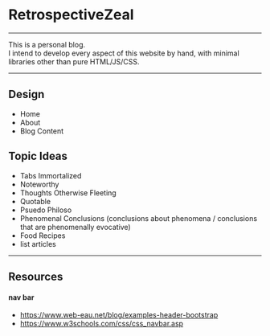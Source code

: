 # RetrospectiveZeal
---
This is a personal blog. <br>
I intend to develop every aspect of this website by hand, with minimal libraries other than pure HTML/JS/CSS.

---
## Design
- Home
- About
- Blog Content

## Topic Ideas
- Tabs Immortalized
- Noteworthy
- Thoughts Otherwise Fleeting
- Quotable
- Psuedo Philoso
- Phenomenal Conclusions (conclusions about phenomena / conclusions that are phenomenally evocative)
- Food Recipes
- list articles

---
## Resources
#### nav bar
- https://www.web-eau.net/blog/examples-header-bootstrap
- https://www.w3schools.com/css/css_navbar.asp
